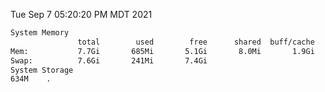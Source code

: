 Tue Sep  7 05:20:20 PM MDT 2021
```bash
System Memory
               total        used        free      shared  buff/cache   available
Mem:           7.7Gi       685Mi       5.1Gi       8.0Mi       1.9Gi       6.7Gi
Swap:          7.6Gi       241Mi       7.4Gi
System Storage
634M	.
```
```bash
